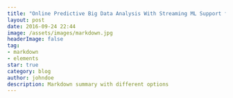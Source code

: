 ```yaml
---
title: "Online Predictive Big Data Analysis With Streaming ML Support for WSO2 Machine Learner"
layout: post
date: 2016-09-24 22:44
image: /assets/images/markdown.jpg
headerImage: false
tag:
- markdown
- elements
star: true
category: blog
author: johndoe
description: Markdown summary with different options
---
```

<meta http-equiv="refresh" content="0; url=https://dananjayamahesh.github.io/" />
